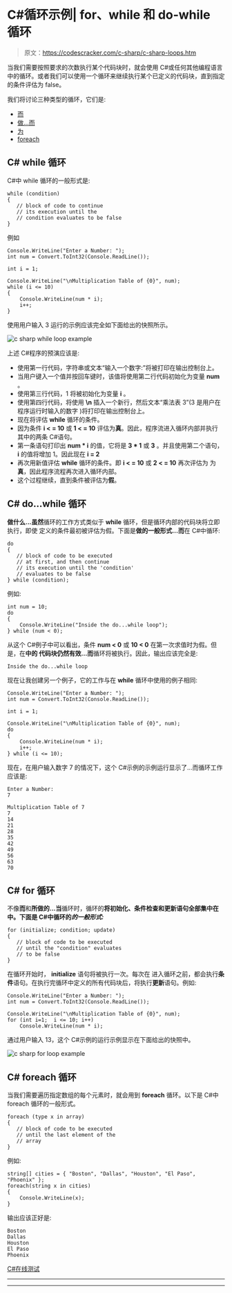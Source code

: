 # C#循环示例| for、while 和 do-while 循环

> 原文：<https://codescracker.com/c-sharp/c-sharp-loops.htm>

当我们需要按照要求的次数执行某个代码块时，就会使用 C#或任何其他编程语言中的循环。或者我们可以使用一个循环来继续执行某个已定义的代码块，直到指定的条件评估为 false。

我们将讨论三种类型的循环，它们是:

*   [而](#a)
*   [做...而](#b)
*   [为](#c)
*   [foreach](#d)

## C# while 循环

C#中 while 循环的一般形式是:

```
while (condition)
{
   // block of code to continue
   // its execution until the 
   // condition evaluates to be false
}
```

例如

```
Console.WriteLine("Enter a Number: ");
int num = Convert.ToInt32(Console.ReadLine());

int i = 1;

Console.WriteLine("\nMultiplication Table of {0}", num);
while (i <= 10)
{
    Console.WriteLine(num * i);
    i++;
}
```

使用用户输入 3 运行的示例应该完全如下面给出的快照所示。

![c sharp while loop example](img/4fc0ee4590056366d765ee2ec9c5a5cd.png)

上述 C#程序的预演应该是:

*   使用第一行代码，字符串或文本“输入一个数字:”将被打印在输出控制台上。
*   当用户键入一个值并按回车键时，该值将使用第二行代码初始化为变量 **num** 。
*   使用第三行代码，1 将被初始化为变量 **i** 。
*   使用第四行代码，将使用 **\n** 插入一个新行，然后文本“乘法表 3”(3 是用户在程序运行时输入的数字 )将打印在输出控制台上。
*   现在将评估 **while** 循环的条件。
*   因为条件 **i < = 10** 或 **1 < = 10** 评估为**真**。因此，程序流进入循环内部并执行 其中的两条 C#语句。
*   第一条语句打印出 **num * i** 的值，它将是 **3 * 1** 或 **3** 。并且使用第二个语句， **i** 的值将增加 1。因此现在 **i = 2**
*   再次用新值评估 **while** 循环的条件。即 **i < = 10** 或 **2 < = 10** 再次评估为 为**真**，因此程序流程再次进入循环内部。
*   这个过程继续，直到条件被评估为**假**。

## C# do...while 循环

**做什么...虽然**循环的工作方式类似于 **while** 循环，但是循环内部的代码块将立即执行，即使 定义的条件最初被评估为假。下面是**做的一般形式...而**在 C#中循环:

```
do
{
   // block of code to be executed
   // at first, and then continue 
   // its execution until the 'condition'
   // evaluates to be false
} while (condition);
```

例如:

```
int num = 10;
do
{
    Console.WriteLine("Inside the do...while loop");
} while (num < 0);
```

从这个 C#例子中可以看出，条件 **num < 0** 或 **10 < 0** 在第一次求值时为假。但是，在**中的 代码块仍然有效...而**循环将被执行。因此，输出应该完全是:

```
Inside the do...while loop
```

现在让我创建另一个例子，它的工作与在 **while** 循环中使用的例子相同:

```
Console.WriteLine("Enter a Number: ");
int num = Convert.ToInt32(Console.ReadLine());

int i = 1;

Console.WriteLine("\nMultiplication Table of {0}", num);
do
{
    Console.WriteLine(num * i);
    i++;
} while (i <= 10);
```

现在，在用户输入数字 7 的情况下，这个 C#示例的示例运行显示了...而循环工作应该是:

```
Enter a Number:
7

Multiplication Table of 7
7
14
21
28
35
42
49
56
63
70
```

## C# for 循环

不像**而**和**所做的...当**循环时，循环的**将初始化、条件检查和更新语句全部集中在 中。下面是 C#中循环的*的一般形式:***

```
for (initialize; condition; update)
{
   // block of code to be executed
   // until the "condition" evaluates 
   // to be false
}
```

在循环开始时， **initialize** 语句将被执行一次。每次在 进入循环之前，都会执行**条件**语句。在执行完循环中定义的所有代码块后，将执行**更新**语句。例如:

```
Console.WriteLine("Enter a Number: ");
int num = Convert.ToInt32(Console.ReadLine());

Console.WriteLine("\nMultiplication Table of {0}", num);
for (int i=1;  i <= 10; i++)
    Console.WriteLine(num * i);
```

通过用户输入 13，这个 C#示例的运行示例显示在下面给出的快照中。

![c sharp for loop example](img/e63821506993de44411a5e2c51008446.png)

## C# foreach 循环

当我们需要遍历指定数组的每个元素时，就会用到 **foreach** 循环。以下是 C#中 foreach 循环的一般形式。

```
foreach (type x in array) 
{
   // block of code to be executed
   // until the last element of the 
   // array
}
```

例如:

```
string[] cities = { "Boston", "Dallas", "Houston", "El Paso", "Phoenix" };
foreach(string x in cities)
{
    Console.WriteLine(x);
}
```

输出应该正好是:

```
Boston
Dallas
Houston
El Paso
Phoenix
```

[C#在线测试](/exam/showtest.php?subid=11)

* * *

* * *
